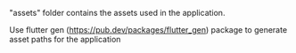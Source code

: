 "assets" folder contains the assets used in the application.

Use flutter gen (https://pub.dev/packages/flutter_gen) package to generate asset paths for the
application
